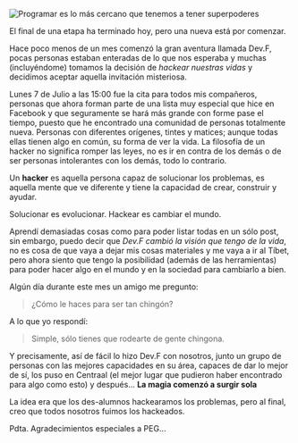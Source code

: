 ![](https://farm6.staticflickr.com/5562/14826626553_8c7db1c9dc_c.jpg "Programar es lo más cercano que tenemos a tener superpoderes")

El final de una etapa ha terminado hoy, pero una nueva está por comenzar.

Hace poco menos de un mes comenzó la gran aventura llamada Dev.F, pocas personas estaban enteradas de lo que nos esperaba y muchas (incluyéndome) tomamos la decisión de *hackear nuestras vidas* y decidimos aceptar aquella invitación misteriosa.

Lunes 7 de Julio a las 15:00 fue la cita para todos mis compañeros, personas que ahora forman parte de una lista muy especial que hice en Facebook y que seguramente se hará más grande con forme pase el tiempo, puesto que he encontrado una comunidad de personas totalmente nueva. Personas con diferentes orígenes, tintes y matices; aunque todas ellas tienen algo en común, su forma de ver la vida. La filosofía de un hacker no significa romper las leyes, no es ir en contra de los demás o de ser personas intolerantes con los demás, todo lo contrario.

Un **hacker** es aquella persona capaz de solucionar los problemas, es aquella mente que ve diferente y tiene la capacidad de crear, construir y ayudar.

Solucionar es evolucionar. Hackear es cambiar el mundo.

Aprendí demasiadas cosas como para poder listar todas en un sólo post, sin embargo, puedo decir que *Dev.F cambió la visión que tengo de la vida*, no es cosa de que vaya a dejar mis cosas materiales y me vaya a ir al Tíbet, pero ahora siento que tengo la posibilidad (además de las herramientas) para poder hacer algo en el mundo y en la sociedad para cambiarlo a bien.

Algún día durante este mes un amigo me pregunto:
> ¿Cómo le haces para ser tan chingón?

A lo que yo respondí:
> Simple, sólo tienes que rodearte de gente chingona.

Y precisamente, así de fácil lo hizo Dev.F con nosotros, junto un grupo de personas con las mejores capacidades en su área, capaces de dar lo mejor de sí, los puso en Centraal (el mejor lugar que pudieron haber encontrado para algo como esto) y después... **La magia comenzó a surgir sola**

La idea era que los des-alumnos hackearamos los problemas, pero al final, creo que todos nosotros fuimos los hackeados.

Pdta. Agradecimientos especiales a PEG...
